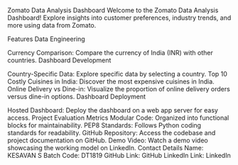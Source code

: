 Zomato Data Analysis Dashboard
Welcome to the Zomato Data Analysis Dashboard! Explore insights into customer preferences, industry trends, and more using data from Zomato.

Features
Data Engineering

Currency Comparison: Compare the currency of India (INR) with other countries.
Dashboard Development

Country-Specific Data: Explore specific data by selecting a country.
Top 10 Costly Cuisines in India: Discover the most expensive cuisines in India.
Online Delivery vs Dine-in: Visualize the proportion of online delivery orders versus dine-in options.
Dashboard Deployment

Hosted Dashboard: Deploy the dashboard on a web app server for easy access.
Project Evaluation Metrics
Modular Code: Organized into functional blocks for maintainability.
PEP8 Standards: Follows Python coding standards for readability.
GitHub Repository: Access the codebase and project documentation on GitHub.
Demo Video: Watch a demo video showcasing the working model on LinkedIn.
Contact Details
Name: KESAVAN S
Batch Code: DT1819
GitHub Link: GitHub
LinkedIn Link: LinkedIn
